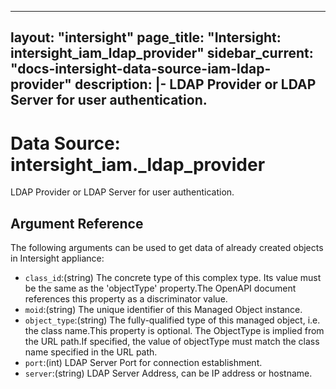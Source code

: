 
---
layout: "intersight"
page_title: "Intersight: intersight_iam_ldap_provider"
sidebar_current: "docs-intersight-data-source-iam-ldap-provider"
description: |-
LDAP Provider or LDAP Server for user authentication.
---

# Data Source: intersight_iam._ldap_provider
LDAP Provider or LDAP Server for user authentication.
## Argument Reference
The following arguments can be used to get data of already created objects in Intersight appliance:
* `class_id`:(string) The concrete type of this complex type. Its value must be the same as the 'objectType' property.The OpenAPI document references this property as a discriminator value. 
* `moid`:(string) The unique identifier of this Managed Object instance. 
* `object_type`:(string) The fully-qualified type of this managed object, i.e. the class name.This property is optional. The ObjectType is implied from the URL path.If specified, the value of objectType must match the class name specified in the URL path. 
* `port`:(int) LDAP Server Port for connection establishment. 
* `server`:(string) LDAP Server Address, can be IP address or hostname. 
